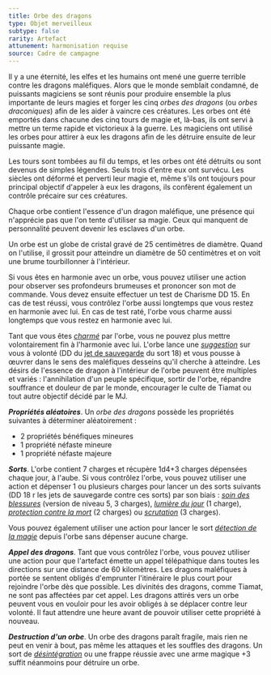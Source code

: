 ```yaml
---
title: Orbe des dragons
type: Objet merveilleux
subtype: false
rarity: Artefact
attunement: harmonisation requise
source: Cadre de campagne
---
```

Il y a une éternité, les elfes et les humains ont mené une guerre terrible contre les dragons maléfiques. Alors que le monde semblait condamné, de puissants magiciens se sont réunis pour produire ensemble la plus importante de leurs magies et forger les cinq _orbes des dragons_ (ou _orbes draconiques_) afin de les aider à vaincre ces créatures. Les orbes ont été emportés dans chacune des cinq tours de magie et, là-bas, ils ont servi à mettre un terme rapide et victorieux à la guerre. Les magiciens ont utilisé les orbes pour attirer à eux les dragons afin de les détruire ensuite de leur puissante magie.

Les tours sont tombées au fil du temps, et les orbes ont été détruits ou sont devenus de simples légendes. Seuls trois d'entre eux ont survécu. Les siècles ont déformé et perverti leur magie et, même s'ils ont toujours pour principal objectif d'appeler à eux les dragons, ils confèrent également un contrôle précaire sur ces créatures.

Chaque orbe contient l'essence d'un dragon maléfique, une présence qui n'apprécie pas que l'on tente d'utiliser sa magie. Ceux qui manquent de personnalité peuvent devenir les esclaves d'un orbe.

Un orbe est un globe de cristal gravé de 25 centimètres de diamètre. Quand on l'utilise, il grossit pour atteindre un diamètre de 50 centimètres et on voit une brume tourbillonner à l'intérieur.

Si vous êtes en harmonie avec un orbe, vous pouvez utiliser une action pour observer ses profondeurs brumeuses et prononcer son mot de commande. Vous devez ensuite effectuer un test de Charisme DD 15. En cas de test réussi, vous contrôlez l'orbe aussi longtemps que vous restez en harmonie avec lui. En cas de test raté, l'orbe vous charme aussi longtemps que vous restez en harmonie avec lui.

Tant que vous êtes [_charmé_](/gerer-la-sante-du-personnage/#charme) par l'orbe, vous ne pouvez plus mettre volontairement fin à l'harmonie avec lui. L'orbe lance une [_suggestion_](/grimoire/suggestion/) sur vous à volonté (DD du [jet de sauvegarde](/utiliser-les-caracteristiques/#jets-de-sauvegarde) du sort 18) et vous pousse à œuvrer dans le sens des maléfiques desseins qu'il cherche à atteindre. Les désirs de l'essence de dragon à l'intérieur de l'orbe peuvent être multiples et variés : l'annihilation d'un peuple spécifique, sortir de l'orbe, répandre souffrance et douleur de par le monde, encourager le culte de Tiamat ou tout autre objectif décidé par le MJ.

_**Propriétés aléatoires**_. Un _orbe des dragons_ possède les propriétés suivantes à déterminer aléatoirement :
* 2 propriétés bénéfiques mineures
* 1 propriété néfaste mineure
* 1 propriété néfaste majeure

_**Sorts**_. L'orbe contient 7 charges et récupère 1d4+3 charges dépensées chaque jour, à l'aube. Si vous contrôlez l'orbe, vous pouvez utiliser une action et dépenser 1 ou plusieurs charges pour lancer un des sorts suivants (DD 18 r les jets de sauvegarde contre ces sorts) par son biais : [_soin des blessures_](/grimoire/soin-des-blessures/) (version de niveau 5, 3 charges), [_lumière du jour_](/grimoire/lumiere-du-jour/) (1 charge), [_protection contre la mort_](/grimoire/protection-contre-la-mort/) (2 charges) ou [_scrutation_](/grimoire/scrutation/) (3 charges).

Vous pouvez également utiliser une action pour lancer le sort [_détection de la magie_](/grimoire/detection-de-la-magie/) depuis l'orbe sans dépenser aucune charge.

_**Appel des dragons**_. Tant que vous contrôlez l'orbe, vous pouvez utiliser une action pour que l'artefact émette un appel télépathique dans toutes les directions sur une distance de 60 kilomètres. Les dragons maléfiques à portée se sentent obligés d'emprunter l'itinéraire le plus court pour rejoindre l'orbe dès que possible. Les divinités des dragons, comme Tiamat, ne sont pas affectées par cet appel. Les dragons attirés vers un orbe peuvent vous en vouloir pour les avoir obligés à se déplacer contre leur volonté. Il faut attendre une heure avant de pouvoir utiliser cette propriété à nouveau.

_**Destruction d'un orbe**_. Un orbe des dragons paraît fragile, mais rien ne peut en venir à bout, pas même les attaques et les souffles des dragons. Un sort de [_désintégration_](/grimoire/desintegration/) ou une frappe réussie avec une arme magique +3 suffit néanmoins pour détruire un orbe.
